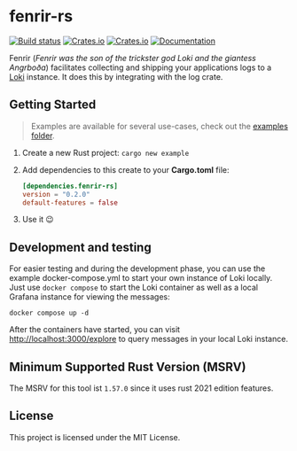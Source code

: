 # fenrir-rs
[![Build status](https://github.com/flying7eleven/fenrir-rs/actions/workflows/build.yml/badge.svg)](https://github.com/flying7eleven/fenrir-rs/actions/workflows/build.yml)
[![Crates.io](https://img.shields.io/crates/v/fenrir-rs.svg)](https://crates.io/crates/fenrir-rs)
[![Crates.io](https://img.shields.io/crates/l/fenrir-rs.svg)](https://crates.io/crates/fenrir-rs)
[![Documentation](https://img.shields.io/badge/documentation-docs.rs-blue.svg)](https://docs.rs/fenrir-rs)

Fenrir (_Fenrir was the son of the trickster god Loki and the giantess Angrboða_) facilitates collecting and shipping your applications logs to a [Loki](https://grafana.com/oss/loki/) instance.
It does this by integrating with the log crate.

## Getting Started

> Examples are available for several use-cases, check out the [examples folder](https://github.com/flying7eleven/fenrir-rs/tree/main/examples).

1. Create a new Rust project: `cargo new example`
2. Add dependencies to this create to your **Cargo.toml** file:

    ```toml
    [dependencies.fenrir-rs]
    version = "0.2.0"
    default-features = false
    ```

3. Use it 😉

## Development and testing
For easier testing and during the development phase, you can use the example docker-compose.yml to start your own instance of Loki locally.
Just use `docker compose` to start the Loki container as well as a local Grafana instance for viewing the messages:

```shell
docker compose up -d
```

After the containers have started, you can visit [http://localhost:3000/explore](http://localhost:3000/explore) to query messages in your local Loki instance.

## Minimum Supported Rust Version (MSRV)
The MSRV for this tool ist `1.57.0` since it uses rust 2021 edition features.

## License
This project is licensed under the MIT License.